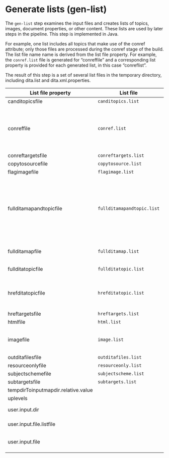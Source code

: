 # Generate lists \(gen-list\)

The `gen-list` step examines the input files and creates lists of topics, images, document properties, or other content. These lists are used by later steps in the pipeline. This step is implemented in Java.

For example, one list includes all topics that make use of the conref attribute; only those files are processed during the conref stage of the build. The list file name name is derived from the list file property. For example, the `conref.list` file is generated for “conreffile” and a corresponding list property is provided for each generated list, in this case “conreflist”.

The result of this step is a set of several list files in the temporary directory, including dita.list and dita.xml.properties.

|List file property|List file|Usage|
|------------------|---------|-----|
|canditopicsfile|`canditopics.list`| |
|conreffile|`conref.list`|Documents that contain conref attributes that need to be resolved in preprocess.|
|conreftargetsfile|`conreftargets.list`| |
|copytosourcefile|`copytosource.list`| |
|flagimagefile|`flagimage.list`| |
|fullditamapandtopicfile|`fullditamapandtopic.list`|All of the ditamap and topic files that are referenced during the transformation. These may be referenced by href or conref attributes.|
|fullditamapfile|`fullditamap.list`|All of the ditamap files in dita.list|
|fullditatopicfile|`fullditatopic.list`|All of the topic files in dita.list|
|hrefditatopicfile|`hrefditatopic.list`|All of the topic files that are referenced with an href attribute|
|hreftargetsfile|`hreftargets.list`|Link targets|
|htmlfile|`html.list`|Resource files|
|imagefile|`image.list`|Image files that are referenced in the content|
|outditafilesfile|`outditafiles.list`| |
|resourceonlyfile|`resourceonly.list`| |
|subjectschemefile|`subjectscheme.list`| |
|subtargetsfile|`subtargets.list`| |
|tempdirToinputmapdir.relative.value| | |
|uplevels| | |
|user.input.dir| |Absolute input directory path|
|user.input.file.listfile| |Input file list file|
|user.input.file| |Input file path, relative to the input directory|

